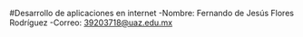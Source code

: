 #Desarrollo de aplicaciones en internet
-Nombre: Fernando de Jesús Flores Rodríguez
-Correo: 39203718@uaz.edu.mx
